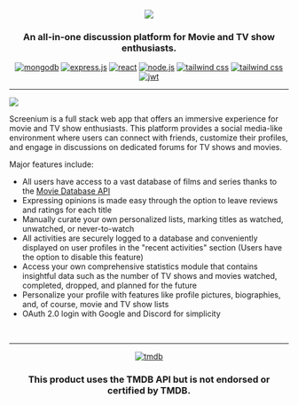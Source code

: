 <h1 align="center">
  <br>
  <a href="https://github.com/humaiyun/screenium"><img src="https://i.imgur.com/QIQ7Xvl.png"></a>
  <br>
</h1>
<h3 align=center>An all-in-one discussion platform for Movie and TV show enthusiasts.</h3>
<div align="center">
  <a href="https://www.mongodb.com/" target="_blank"><img src="https://img.shields.io/badge/MongoDB-%234ea94b.svg?style=for-the-badge&logo=mongodb&logoColor=white" alt="mongodb"></a>
  <a href="https://expressjs.com/" target="_blank"><img src="https://img.shields.io/badge/express.js-%23404d59.svg?style=for-the-badge&logo=express&logoColor=%2361DAFB" alt="express.js"></a>
  <a href="https://github.com/humaiyun/screenium/#readme"><img src="https://img.shields.io/badge/react-%2320232a.svg?style=for-the-badge&logo=react&logoColor=%2361DAFB" alt="react"></a>
  <a href="https://nodejs.org/en/" target="_blank"><img src="https://img.shields.io/badge/node.js-6DA55F?style=for-the-badge&logo=node.js&logoColor=white" alt="node.js"></a>
  <a href="https://tailwindcss.com/" target="_blank"><img src="https://img.shields.io/badge/tailwindcss-%2338B2AC.svg?style=for-the-badge&logo=tailwind-css&logoColor=white" alt="tailwind css"></a>
  <a href="https://mui.com/" target="_blank"><img src="https://img.shields.io/badge/MUI-%230081CB.svg?style=for-the-badge&logo=mui&logoColor=white" alt="tailwind css"></a>
  <a href="https://mui.com/" target="_blank"><img src="https://img.shields.io/badge/JWT-black?style=for-the-badge&logo=JSON%20web%20tokens" alt="jwt"></a>
  
</div><hr>

<a href="https://github.com/humaiyun/screenium"><img src="https://i.imgur.com/X0RxWSz.png"></a>
<br>

Screenium is a full stack web app that offers an immersive experience for movie and TV show enthusiasts. This platform provides a social media-like environment where users can connect with friends, customize their profiles, and engage in discussions on dedicated forums for TV shows and movies. 

Major features include:

* All users have access to a vast database of films and series thanks to the [Movie Database API](https://www.themoviedb.org/)
* Expressing opinions is made easy through the option to leave reviews and ratings for each title
* Manually curate your own personalized lists, marking titles as watched, unwatched, or never-to-watch
* All activities are securely logged to a database and conveniently displayed on user profiles in the "recent activities" section (Users have the option to disable this feature)
* Access your own comprehensive statistics module that contains insightful data such as the number of TV shows and movies watched, completed, dropped, and planned for the future
* Personalize your profile with features like profile pictures, biographies, and, of course, movie and TV show lists
* OAuth 2.0 login with Google and Discord for simplicity

<br>
<hr>
<div align="center">
  <a href="https://www.mongodb.com/" target="_blank"><img src="https://www.themoviedb.org/assets/2/v4/logos/v2/blue_long_1-8ba2ac31f354005783fab473602c34c3f4fd207150182061e425d366e4f34596.svg" alt="tmdb"></a>
  <h3>This product uses the TMDB API but is not endorsed or certified by TMDB.</h3>
</div>


